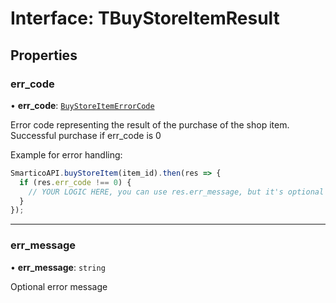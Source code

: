 # Interface: TBuyStoreItemResult

## Properties

### err\_code

• **err\_code**: [`BuyStoreItemErrorCode`](../enums/BuyStoreItemErrorCode.md)

Error code representing the result of the purchase of the shop item. Successful purchase if err_code is 0 

Example for error handling:
```javascript
SmarticoAPI.buyStoreItem(item_id).then(res => {
  if (res.err_code !== 0) {
    // YOUR LOGIC HERE, you can use res.err_message, but it's optional and not always present
  }
});
```

___

### err\_message

• **err\_message**: `string`

Optional error message

